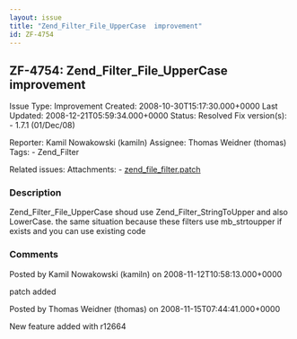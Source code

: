 ```yaml
---
layout: issue
title: "Zend_Filter_File_UpperCase  improvement"
id: ZF-4754
---
```


ZF-4754: Zend\_Filter\_File\_UpperCase improvement 
---------------------------------------------------

 Issue Type: Improvement Created: 2008-10-30T15:17:30.000+0000 Last Updated: 2008-12-21T05:59:34.000+0000 Status: Resolved Fix version(s): - 1.7.1 (01/Dec/08)
 
 Reporter:  Kamil Nowakowski (kamiln)  Assignee:  Thomas Weidner (thomas)  Tags: - Zend\_Filter
 
 Related issues: 
 Attachments: - [zend\_file\_filter.patch](/issues/secure/attachment/11636/zend_file_filter.patch)
 
### Description

Zend\_Filter\_File\_UpperCase shoud use Zend\_Filter\_StringToUpper and also LowerCase. the same situation because these filters use mb\_strtoupper if exists and you can use existing code

 

 

### Comments

Posted by Kamil Nowakowski (kamiln) on 2008-11-12T10:58:13.000+0000

patch added

 

 

Posted by Thomas Weidner (thomas) on 2008-11-15T07:44:41.000+0000

New feature added with r12664

 

 